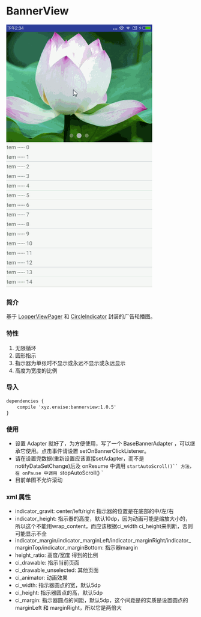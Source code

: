 # BannerView

![Demo](https://github.com/epolar/BannerView/blob/master/screenshot/effect.gif?raw=true)

### 简介
基于 [LooperViewPager](https://github.com/imbryk/LoopingViewPager) 和 [CircleIndicator](https://github.com/ongakuer/CircleIndicator) 封装的广告轮播图。

### 特性
1. 无限循环
2. 圆形指示
3. 指示器为单张时不显示或永远不显示或永远显示
4. 高度为宽度的比例

### 导入
```
dependencies {
    compile 'xyz.eraise:bannerview:1.0.5'
}
```

### 使用
- 设置 Adapter 就好了，为方便使用，写了一个 BaseBannerAdapter ，可以继承它使用。点击事件请设置 setOnBannerClickListener。
- 请在设置完数据(重新设置应该直接setAdapter，而不是notifyDataSetChange)后及 onResume 中调用 `startAutoScroll()`` 方法，在 onPause 中调用 `stopAutoScroll() `
- 目前单图不允许滚动

### xml 属性
- indicator_gravit: center/left/right 指示器的位置是在底部的中/左/右</br>
- indicator_height: 指示器的高度，默认10dp，因为动画可能是缩放大小的，所以这个不能用wrap_content，而应该根据ci_width ci_height来判断，否则可能显示不全
- indicator_margin/indicator_marginLeft/indicator_marginRight/indicator_marginTop/indicator_marginBottom: 指示器margin
- height_ratio: 高度/宽度 得到的比例
- ci_drawable: 指示当前页面
- ci_drawable_unselected: 其他页面
- ci_animator: 动画效果
- ci_width: 指示器圆点的宽，默认5dp
- ci_height: 指示器圆点的高，默认5dp
- ci_margin: 指示器圆点的间距，默认5dp，这个间距是的实质是设置圆点的 marginLeft 和 marginRight，所以它是两倍大
